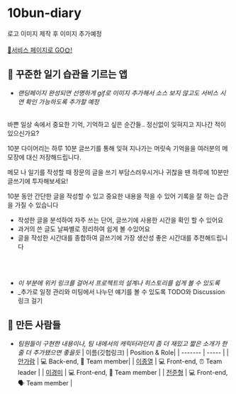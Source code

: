# 10bun-diary

로고 이미지 제작 후 이미지 추가예정
<br><br>
[🔗서비스 페이지로 GO🌞!](http://dev-diary-bucket.s3-website.ap-northeast-2.amazonaws.com/)

## 📖 꾸준한 일기 습관을 기르는 앱

- _랜딩페이지 완성되면 선명하게 gif로 이미지 추가해서 소스 보지 않고도 서비스 시연 확인 가능하도록 추가할 예정_
<br>
바쁜 일상 속에서 중요한 기억, 기억하고 싶은 순간들..
정신없이 잊혀지고 지나간 적이 있으신가요?

10분 다이어리는 하루 10분 글쓰기를 통해 잊혀 지나가는 머릿속 기억을을
여러분의 메모장에 대신 저장해드립니다.
 
메모 나 일기를 작성할 때 장문의 글을 쓰기 부담스러우시거나 귀찮을 땐
하루에 10분만 글쓰기에 투자해보세요!

10분 동안 간단한 글을 작성할 수 있고 중요한 내용을 적을 수 있어
기록을 잘 하는 습관을 가질 수 있습니다

- 작성한 글을 분석하여 자주 쓰는 단어, 글쓰기에 사용한 시간을 확인 할 수 있어요
- 과거의 쓴 글도 날짜별로 정리하여 쉽게 볼 수있어요
- 글을 작성한 시간대를 종합하여 글쓰기에 가장 생산성 좋은 시간대를 추천해드립니다

<br><br>

- _이 부분에 위키 링크를 걸어서 프로젝트의 설계나 히스토리를 쉽게 볼 수 있도록_
- _추가로 일정 관리와 미팅에서 나누던 얘기를 볼 수 있도록 TODO와 Discussion 링크 걸기

## 🌝 만든 사람들
- _팀원들이 구현한 내용이나, 팀 내에서의 캐릭터라던지 좀 더 재밌고 짧은 소개가 한 줄 더 추가됐으면 좋을듯_
| 이름(깃헙링크) | Position & Role|
| ------- | ----- |
| [안가람](https://github.com/gomarag) | 💻 Back-end, 🌟 Team member|
| [이종열](https://github.com/jongyeol12) | 💻 Front-end, ⏰ Team leader |
| [이경미](https://github.com/Leekyeongmi) | 💻 Front-end, 📝 Team member |
| [전준형](https://github.com/lindist12) | 💻 Front-end, 🗣 Team member |
